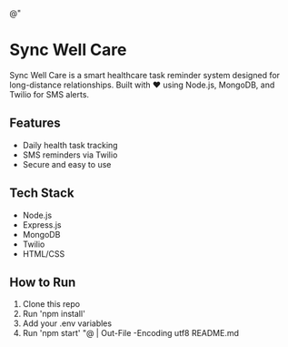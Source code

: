 @"
# Sync Well Care

Sync Well Care is a smart healthcare task reminder system designed for long-distance relationships. Built with ❤️ using Node.js, MongoDB, and Twilio for SMS alerts.

## Features
- Daily health task tracking
- SMS reminders via Twilio
- Secure and easy to use

## Tech Stack
- Node.js
- Express.js
- MongoDB
- Twilio
- HTML/CSS

## How to Run
1. Clone this repo
2. Run 'npm install'
3. Add your .env variables
4. Run 'npm start'
"@ | Out-File -Encoding utf8 README.md
